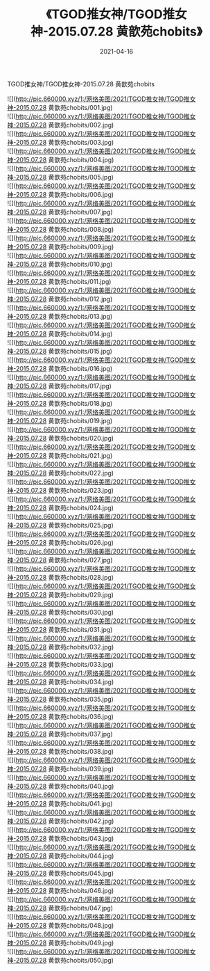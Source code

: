 ﻿---
layout: post
title:  《TGOD推女神/TGOD推女神-2015.07.28 黄歆苑chobits》
date:   2021-04-16
img: http://pic.660000.xyz/1:/网络美图/2021/TGOD推女神/TGOD推女神-2015.07.28 黄歆苑chobits/000.jpg
categories: [美女, 清纯, 唯美]
---

TGOD推女神/TGOD推女神-2015.07.28 黄歆苑chobits

 ![](http://pic.660000.xyz/1:/网络美图/2021/TGOD推女神/TGOD推女神-2015.07.28 黄歆苑chobits/001.jpg) <br>![](http://pic.660000.xyz/1:/网络美图/2021/TGOD推女神/TGOD推女神-2015.07.28 黄歆苑chobits/002.jpg) <br>![](http://pic.660000.xyz/1:/网络美图/2021/TGOD推女神/TGOD推女神-2015.07.28 黄歆苑chobits/003.jpg) <br>![](http://pic.660000.xyz/1:/网络美图/2021/TGOD推女神/TGOD推女神-2015.07.28 黄歆苑chobits/004.jpg) <br>![](http://pic.660000.xyz/1:/网络美图/2021/TGOD推女神/TGOD推女神-2015.07.28 黄歆苑chobits/005.jpg) <br>![](http://pic.660000.xyz/1:/网络美图/2021/TGOD推女神/TGOD推女神-2015.07.28 黄歆苑chobits/006.jpg) <br>![](http://pic.660000.xyz/1:/网络美图/2021/TGOD推女神/TGOD推女神-2015.07.28 黄歆苑chobits/007.jpg) <br>![](http://pic.660000.xyz/1:/网络美图/2021/TGOD推女神/TGOD推女神-2015.07.28 黄歆苑chobits/008.jpg) <br>![](http://pic.660000.xyz/1:/网络美图/2021/TGOD推女神/TGOD推女神-2015.07.28 黄歆苑chobits/009.jpg) <br>![](http://pic.660000.xyz/1:/网络美图/2021/TGOD推女神/TGOD推女神-2015.07.28 黄歆苑chobits/010.jpg) <br>![](http://pic.660000.xyz/1:/网络美图/2021/TGOD推女神/TGOD推女神-2015.07.28 黄歆苑chobits/011.jpg) <br>![](http://pic.660000.xyz/1:/网络美图/2021/TGOD推女神/TGOD推女神-2015.07.28 黄歆苑chobits/012.jpg) <br>![](http://pic.660000.xyz/1:/网络美图/2021/TGOD推女神/TGOD推女神-2015.07.28 黄歆苑chobits/013.jpg) <br>![](http://pic.660000.xyz/1:/网络美图/2021/TGOD推女神/TGOD推女神-2015.07.28 黄歆苑chobits/014.jpg) <br>![](http://pic.660000.xyz/1:/网络美图/2021/TGOD推女神/TGOD推女神-2015.07.28 黄歆苑chobits/015.jpg) <br>![](http://pic.660000.xyz/1:/网络美图/2021/TGOD推女神/TGOD推女神-2015.07.28 黄歆苑chobits/016.jpg) <br>![](http://pic.660000.xyz/1:/网络美图/2021/TGOD推女神/TGOD推女神-2015.07.28 黄歆苑chobits/017.jpg) <br>![](http://pic.660000.xyz/1:/网络美图/2021/TGOD推女神/TGOD推女神-2015.07.28 黄歆苑chobits/018.jpg) <br>![](http://pic.660000.xyz/1:/网络美图/2021/TGOD推女神/TGOD推女神-2015.07.28 黄歆苑chobits/019.jpg) <br>![](http://pic.660000.xyz/1:/网络美图/2021/TGOD推女神/TGOD推女神-2015.07.28 黄歆苑chobits/020.jpg) <br>![](http://pic.660000.xyz/1:/网络美图/2021/TGOD推女神/TGOD推女神-2015.07.28 黄歆苑chobits/021.jpg) <br>![](http://pic.660000.xyz/1:/网络美图/2021/TGOD推女神/TGOD推女神-2015.07.28 黄歆苑chobits/022.jpg) <br>![](http://pic.660000.xyz/1:/网络美图/2021/TGOD推女神/TGOD推女神-2015.07.28 黄歆苑chobits/023.jpg) <br>![](http://pic.660000.xyz/1:/网络美图/2021/TGOD推女神/TGOD推女神-2015.07.28 黄歆苑chobits/024.jpg) <br>![](http://pic.660000.xyz/1:/网络美图/2021/TGOD推女神/TGOD推女神-2015.07.28 黄歆苑chobits/025.jpg) <br>![](http://pic.660000.xyz/1:/网络美图/2021/TGOD推女神/TGOD推女神-2015.07.28 黄歆苑chobits/026.jpg) <br>![](http://pic.660000.xyz/1:/网络美图/2021/TGOD推女神/TGOD推女神-2015.07.28 黄歆苑chobits/027.jpg) <br>![](http://pic.660000.xyz/1:/网络美图/2021/TGOD推女神/TGOD推女神-2015.07.28 黄歆苑chobits/028.jpg) <br>![](http://pic.660000.xyz/1:/网络美图/2021/TGOD推女神/TGOD推女神-2015.07.28 黄歆苑chobits/029.jpg) <br>![](http://pic.660000.xyz/1:/网络美图/2021/TGOD推女神/TGOD推女神-2015.07.28 黄歆苑chobits/030.jpg) <br>![](http://pic.660000.xyz/1:/网络美图/2021/TGOD推女神/TGOD推女神-2015.07.28 黄歆苑chobits/031.jpg) <br>![](http://pic.660000.xyz/1:/网络美图/2021/TGOD推女神/TGOD推女神-2015.07.28 黄歆苑chobits/032.jpg) <br>![](http://pic.660000.xyz/1:/网络美图/2021/TGOD推女神/TGOD推女神-2015.07.28 黄歆苑chobits/033.jpg) <br>![](http://pic.660000.xyz/1:/网络美图/2021/TGOD推女神/TGOD推女神-2015.07.28 黄歆苑chobits/034.jpg) <br>![](http://pic.660000.xyz/1:/网络美图/2021/TGOD推女神/TGOD推女神-2015.07.28 黄歆苑chobits/035.jpg) <br>![](http://pic.660000.xyz/1:/网络美图/2021/TGOD推女神/TGOD推女神-2015.07.28 黄歆苑chobits/036.jpg) <br>![](http://pic.660000.xyz/1:/网络美图/2021/TGOD推女神/TGOD推女神-2015.07.28 黄歆苑chobits/037.jpg) <br>![](http://pic.660000.xyz/1:/网络美图/2021/TGOD推女神/TGOD推女神-2015.07.28 黄歆苑chobits/038.jpg) <br>![](http://pic.660000.xyz/1:/网络美图/2021/TGOD推女神/TGOD推女神-2015.07.28 黄歆苑chobits/039.jpg) <br>![](http://pic.660000.xyz/1:/网络美图/2021/TGOD推女神/TGOD推女神-2015.07.28 黄歆苑chobits/040.jpg) <br>![](http://pic.660000.xyz/1:/网络美图/2021/TGOD推女神/TGOD推女神-2015.07.28 黄歆苑chobits/041.jpg) <br>![](http://pic.660000.xyz/1:/网络美图/2021/TGOD推女神/TGOD推女神-2015.07.28 黄歆苑chobits/042.jpg) <br>![](http://pic.660000.xyz/1:/网络美图/2021/TGOD推女神/TGOD推女神-2015.07.28 黄歆苑chobits/043.jpg) <br>![](http://pic.660000.xyz/1:/网络美图/2021/TGOD推女神/TGOD推女神-2015.07.28 黄歆苑chobits/044.jpg) <br>![](http://pic.660000.xyz/1:/网络美图/2021/TGOD推女神/TGOD推女神-2015.07.28 黄歆苑chobits/045.jpg) <br>![](http://pic.660000.xyz/1:/网络美图/2021/TGOD推女神/TGOD推女神-2015.07.28 黄歆苑chobits/046.jpg) <br>![](http://pic.660000.xyz/1:/网络美图/2021/TGOD推女神/TGOD推女神-2015.07.28 黄歆苑chobits/047.jpg) <br>![](http://pic.660000.xyz/1:/网络美图/2021/TGOD推女神/TGOD推女神-2015.07.28 黄歆苑chobits/048.jpg) <br>![](http://pic.660000.xyz/1:/网络美图/2021/TGOD推女神/TGOD推女神-2015.07.28 黄歆苑chobits/049.jpg) <br>![](http://pic.660000.xyz/1:/网络美图/2021/TGOD推女神/TGOD推女神-2015.07.28 黄歆苑chobits/050.jpg) <br>